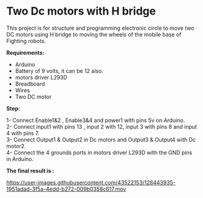 # Two Dc motors with H bridge

This project is for structure and programming electronic circle to move two DC motors using H bridge to moving the wheels of the mobile base of Fighting robots.

**Requirements:**
* Arduino
* Battery of 9 volts, it can be 12 also. 
* motors driver L293D
* Breadboard
* Wires
* Two DC motor



**Step:**
  
1- Connect Enable1&2 , Enable3&4 and power1 with pins 5v on Arduino.     
2- Connect input1 with pins 13 , input 2 with 12, input 3 with pins 8 and input 4 with pins 7.  
3- Connect Output1 & Output2 in Dc motors and Output3 & Output4 with Dc motor2.  
4- Connect the 4 grounds ports in motors driver L293D with the GND pins in Arduino. 

**The final result is :**


https://user-images.githubusercontent.com/43522153/128443935-1951adad-3f5a-4edd-b272-009b0358c617.mov

